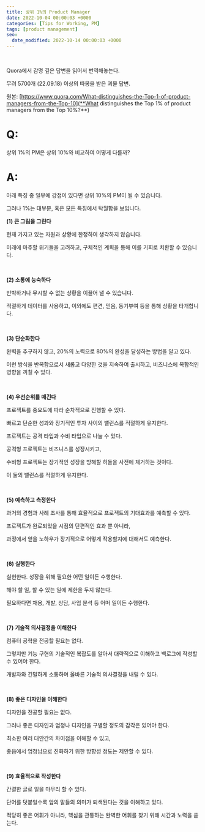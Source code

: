 ```yaml
---
title: 상위 1%의 Product Manager
date: 2022-10-04 00:00:03 +0000
categories: [Tips for Working, PM]
tags: [product management]
seo:
  date_modified: 2022-10-14 00:00:03 +0000
---
```


<br/>

Quora에서 감명 깊은 답변을 읽어서 번역해놓는다.  

무려 5700개 (22.09.18) 이상의 따봉을 받은 괴물 답변.  

원본: [https://www.quora.com/What-distinguishes-the-Top-1-of-product-managers-from-the-Top-10](**What distinguishes the Top 1% of product managers from the Top 10%?**)  

# Q:  

상위 1%의 PM은 상위 10%와 비교하여 어떻게 다를까?  

# A:  

아래 특징 중 일부에 강점이 있다면 상위 10%의 PM이 될 수 있습니다.  

그러나 1%는 대부분, 혹은 모든 특징에서 탁월함을 보입니다.  

**(1) 큰 그림을 그린다**  

현재 가지고 있는 자원과 상황에 한정하여 생각하지 않습니다.   

미래에 마주할 위기들을 고려하고, 구체적인 계획을 통해 이를 기회로 치환할 수 있습니다.  

<br/>

**(2) 소통에 능숙하다**  

반박하거나 무시할 수 없는 상황을 이끌어 낼 수 있습니다.   

적절하게 데이터를 사용하고, 이외에도 편견, 믿음, 동기부여 등을 통해 상황을 타개합니다.  

<br/>

**(3) 단순화한다**  

완벽을 추구하지 않고, 20%의 노력으로 80%의 완성을 달성하는 방법을 알고 있다.  

이런 방식을 반복함으로서 새롭고 다양한 것을 지속하여 출시하고, 비즈니스에 복합적인 영향을 끼칠 수 있다.  

<br/>

**(4) 우선순위를 매긴다**  

프로젝트를 중요도에 따라 순차적으로 진행할 수 있다.  

빠르고 단순한 성과와 장기적인 투자 사이의 밸런스를 적절하게 유지한다.  

프로젝트는 공격 타입과 수비 타입으로 나눌 수 있다.  

공격형 프로젝트는 비즈니스를 성장시키고,  

수비형 프로젝트는 장기적인 성장을 방해할 허들을 사전에 제거하는 것이다.  

이 둘의 밸런스를 적절하게 유지한다.  

<br/>

**(5) 예측하고 측정한다**  

과거의 경험과 사례 조사를 통해 효율적으로 프로젝트의 기대효과를 예측할 수 있다.  

프로젝트가 완료되었을 시점의 단편적인 효과 뿐 아니라,  

과정에서 얻을 노하우가 장기적으로 어떻게 작용할지에 대해서도 예측한다.  

<br/>

**(6) 실행한다**  

실현한다. 성장을 위해 필요한 어떤 일이든 수행한다.  

해야 할 일, 할 수 있는 일에 제한을 두지 않는다.  

필요하다면 채용, 개발, 상담, 사업 분석 등 어떠 일이든 수행한다.  

<br/>

**(7) 기술적 의사결정을 이해한다**  

컴퓨터 공학을 전공할 필요는 없다.  

그렇지만 기능 구현의 기술적인 복잡도를 알아서 대략적으로 이해하고 백로그에 작성할 수 있어야 한다.  

개발자와 긴밀하게 소통하며 올바른 기술적 의사결정을 내릴 수 있다.  

<br/>

**(8) 좋은 디자인을 이해한다**  

디자인을 전공할 필요는 없다.  

그러나 좋은 디자인과 엄청나 디자인을 구별할 정도의 감각은 있어야 한다.  

최소한 여러 대안간의 차이점을 이해할 수 있고,  

좋음에서 엄청남으로 진화하기 위한 방향성 정도는 제안할 수 있다.  

<br/>

**(9) 효율적으로 작성한다**  

간결한 글로 일을 마무리 할 수 있다.  

단어를 덧붙일수록 앞의 말들의 의미가 퇴색된다는 것을 이해하고 있다.  

적당히 좋은 어휘가 아니라, 핵심을 관통하는 완벽한 어휘를 찾기 위해 시간과 노력을 쏟는다.  

<br/>
